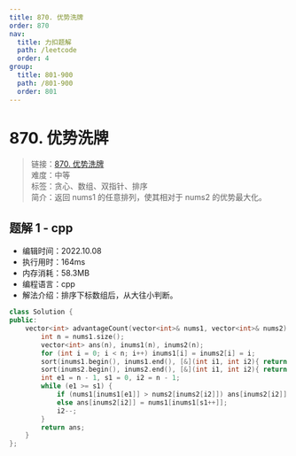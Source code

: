 ```yaml
---
title: 870. 优势洗牌
order: 870
nav:
  title: 力扣题解
  path: /leetcode
  order: 4
group:
  title: 801-900
  path: /801-900
  order: 801
---
```


# 870. 优势洗牌
    
> 链接：[870. 优势洗牌](https://leetcode.cn/problems/advantage-shuffle/)  
> 难度：中等  
> 标签：贪心、数组、双指针、排序  
> 简介：返回 nums1 的任意排列，使其相对于 nums2 的优势最大化。
      
## 题解 1 - cpp
- 编辑时间：2022.10.08
- 执行用时：164ms
- 内存消耗：58.3MB
- 编程语言：cpp
- 解法介绍：排序下标数组后，从大往小判断。
```cpp
class Solution {
public:
    vector<int> advantageCount(vector<int>& nums1, vector<int>& nums2) {
        int n = nums1.size();
        vector<int> ans(n), inums1(n), inums2(n);
        for (int i = 0; i < n; i++) inums1[i] = inums2[i] = i;
        sort(inums1.begin(), inums1.end(), [&](int i1, int i2){ return nums1[i1] < nums1[i2]; });
        sort(inums2.begin(), inums2.end(), [&](int i1, int i2){ return nums2[i1] < nums2[i2]; });
        int e1 = n - 1, s1 = 0, i2 = n - 1;
        while (e1 >= s1) {
            if (nums1[inums1[e1]] > nums2[inums2[i2]]) ans[inums2[i2]] = nums1[inums1[e1--]];
            else ans[inums2[i2]] = nums1[inums1[s1++]];
            i2--;
        }
        return ans;
    }
};
```

      